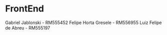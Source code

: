 # FrontEnd
Gabriel Jablonski - RM555452
Felipe Horta Gresele - RM556955
Luiz Felipe de Abreu - RM555197
